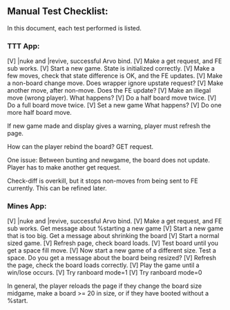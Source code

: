 ## Manual Test Checklist:

In this document, each test performed is listed.  

### TTT App:

[V]  |nuke and |revive, successful Arvo bind.
[V]  Make a get request, and FE sub works.
[V]  Start a new game. State is initialized correctly.
[V]  Make a few moves, check that state difference is OK, and the FE updates.
[V]  Make a non-board change move. Does wrapper ignore upstate request?
[V]  Make another move, after non-move. Does the FE update?
[V]  Make an illegal move (wrong player). What happens?
[V]  Do a half board move twice.
[V]  Do a full board move twice.
[V]  Set a new game What happens?
[V]  Do one more half board move.

If new game made and display gives a warning,
player must refresh the page.

How can the player rebind the board? GET request.

One issue:  Between bunting and newgame, the board does not update.
Player has to make another get request.

Check-diff is overkill, but it stops non-moves from being sent to FE currently.
This can be refined later.

### Mines App:

[V]  |nuke and |revive, successful Arvo bind.
[V]  Make a get request, and FE sub works. Get message about %starting a new game
[V]  Start a new game that is too big. Get a message about shrinking the board
[V]  Start a normal sized game.
[V]  Refresh page, check board loads.
[V]  Test board until you get a space fill move.
[V]  Now start a new game of a different size. Test a space. Do you get a message about the board being resized?
[V]  Refresh the page, check the board loads correctly.
[V]  Play the game until a win/lose occurs.
[V]  Try ranboard mode=1
[V]  Try ranboard mode=0

In general, the player reloads the page if they change the board size midgame, 
make a board >= 20 in size, or if they have booted without a %start.
